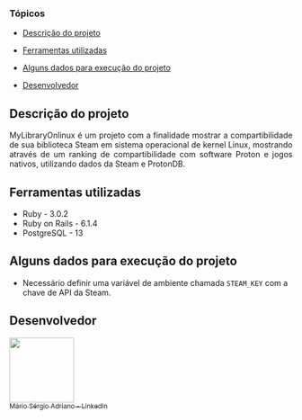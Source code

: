 ### Tópicos

- [Descrição do projeto](#descrição-do-projeto)

- [Ferramentas utilizadas](#ferramentas-utilizadas)

- [Alguns dados para execução do projeto](#alguns-dados-para-execução-do-projeto)

- [Desenvolvedor](#desenvolvedor)

## Descrição do projeto

<p align="justify">
 MyLibraryOnlinux é um projeto com a finalidade mostrar a compartibilidade de sua biblioteca Steam em sistema operacional de kernel Linux, mostrando através de um ranking de compartibilidade com software Proton e jogos nativos, utilizando dados da Steam e ProtonDB.</p>

## Ferramentas utilizadas

- Ruby - 3.0.2
- Ruby on Rails - 6.1.4
- PostgreSQL - 13

## Alguns dados para execução do projeto

- Necessário definir uma variável de ambiente chamada `STEAM_KEY` com a chave de API da Steam.

## Desenvolvedor

[<img src="https://avatars.githubusercontent.com/u/7767418?s=400&v=4" width=115><br><sub>Mário Sérgio Adriano -  LinkedIn</sub>](https://br.linkedin.com/in/m%C3%A1rio-s%C3%A9rgio-adriano-5b0bb197)
